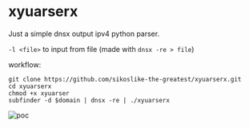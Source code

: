 # xyuarserx
Just a simple dnsx output ipv4 python parser.

`-l <file>` to input from file (made with `dnsx -re > file`)

workflow:
```
git clone https://github.com/sikoslike-the-greatest/xyuarserx.git
cd xyuarserx
chmod +x xyuarser
subfinder -d $domain | dnsx -re | ./xyuarserx
```
![poc](poc.gif)
